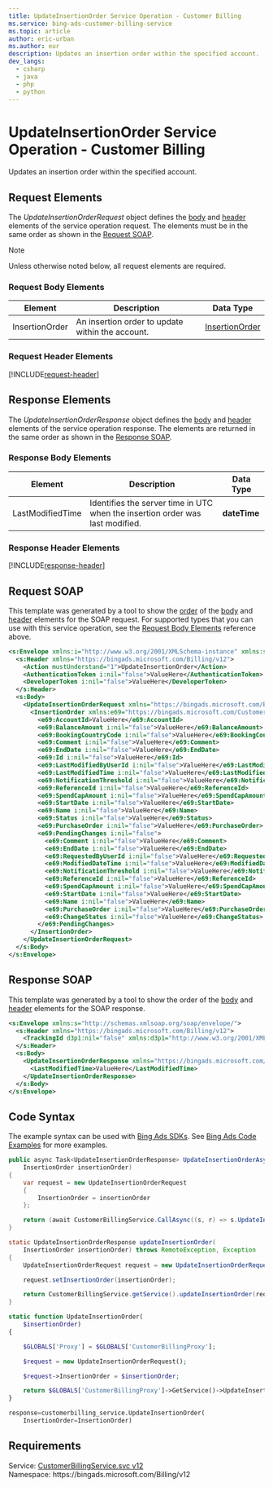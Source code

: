 ```yaml
---
title: UpdateInsertionOrder Service Operation - Customer Billing
ms.service: bing-ads-customer-billing-service
ms.topic: article
author: eric-urban
ms.author: eur
description: Updates an insertion order within the specified account.
dev_langs: 
  - csharp
  - java
  - php
  - python
---
```

# UpdateInsertionOrder Service Operation - Customer Billing
Updates an insertion order within the specified account.

## <a name="request"></a>Request Elements
The *UpdateInsertionOrderRequest* object defines the [body](#request-body) and [header](#request-header) elements of the service operation request. The elements must be in the same order as shown in the [Request SOAP](#request-soap). 

> [!NOTE]
> Unless otherwise noted below, all request elements are required.

### <a name="request-body"></a>Request Body Elements

|Element|Description|Data Type|
|-----------|---------------|-------------|
|<a name="insertionorder"></a>InsertionOrder|An insertion order to update within the account.|[InsertionOrder](insertionorder.md)|

### <a name="request-header"></a>Request Header Elements
[!INCLUDE[request-header](./includes/request-header.md)]

## <a name="response"></a>Response Elements
The *UpdateInsertionOrderResponse* object defines the [body](#response-body) and [header](#response-header) elements of the service operation response. The elements are returned in the same order as shown in the [Response SOAP](#response-soap).

### <a name="response-body"></a>Response Body Elements

|Element|Description|Data Type|
|-----------|---------------|-------------|
|<a name="lastmodifiedtime"></a>LastModifiedTime|Identifies the server time in UTC when the insertion order was last modified.|**dateTime**|

### <a name="response-header"></a>Response Header Elements
[!INCLUDE[response-header](./includes/response-header.md)]

## <a name="request-soap"></a>Request SOAP
This template was generated by a tool to show the [order](../guides/services-protocol.md#element-order) of the [body](#request-body) and [header](#request-header) elements for the SOAP request. For supported types that you can use with this service operation, see the [Request Body Elements](#request-header) reference above.

```xml
<s:Envelope xmlns:i="http://www.w3.org/2001/XMLSchema-instance" xmlns:s="http://schemas.xmlsoap.org/soap/envelope/">
  <s:Header xmlns="https://bingads.microsoft.com/Billing/v12">
    <Action mustUnderstand="1">UpdateInsertionOrder</Action>
    <AuthenticationToken i:nil="false">ValueHere</AuthenticationToken>
    <DeveloperToken i:nil="false">ValueHere</DeveloperToken>
  </s:Header>
  <s:Body>
    <UpdateInsertionOrderRequest xmlns="https://bingads.microsoft.com/Billing/v12">
      <InsertionOrder xmlns:e69="https://bingads.microsoft.com/Customer/v12/Entities" i:nil="false">
        <e69:AccountId>ValueHere</e69:AccountId>
        <e69:BalanceAmount i:nil="false">ValueHere</e69:BalanceAmount>
        <e69:BookingCountryCode i:nil="false">ValueHere</e69:BookingCountryCode>
        <e69:Comment i:nil="false">ValueHere</e69:Comment>
        <e69:EndDate i:nil="false">ValueHere</e69:EndDate>
        <e69:Id i:nil="false">ValueHere</e69:Id>
        <e69:LastModifiedByUserId i:nil="false">ValueHere</e69:LastModifiedByUserId>
        <e69:LastModifiedTime i:nil="false">ValueHere</e69:LastModifiedTime>
        <e69:NotificationThreshold i:nil="false">ValueHere</e69:NotificationThreshold>
        <e69:ReferenceId i:nil="false">ValueHere</e69:ReferenceId>
        <e69:SpendCapAmount i:nil="false">ValueHere</e69:SpendCapAmount>
        <e69:StartDate i:nil="false">ValueHere</e69:StartDate>
        <e69:Name i:nil="false">ValueHere</e69:Name>
        <e69:Status i:nil="false">ValueHere</e69:Status>
        <e69:PurchaseOrder i:nil="false">ValueHere</e69:PurchaseOrder>
        <e69:PendingChanges i:nil="false">
          <e69:Comment i:nil="false">ValueHere</e69:Comment>
          <e69:EndDate i:nil="false">ValueHere</e69:EndDate>
          <e69:RequestedByUserId i:nil="false">ValueHere</e69:RequestedByUserId>
          <e69:ModifiedDateTime i:nil="false">ValueHere</e69:ModifiedDateTime>
          <e69:NotificationThreshold i:nil="false">ValueHere</e69:NotificationThreshold>
          <e69:ReferenceId i:nil="false">ValueHere</e69:ReferenceId>
          <e69:SpendCapAmount i:nil="false">ValueHere</e69:SpendCapAmount>
          <e69:StartDate i:nil="false">ValueHere</e69:StartDate>
          <e69:Name i:nil="false">ValueHere</e69:Name>
          <e69:PurchaseOrder i:nil="false">ValueHere</e69:PurchaseOrder>
          <e69:ChangeStatus i:nil="false">ValueHere</e69:ChangeStatus>
        </e69:PendingChanges>
      </InsertionOrder>
    </UpdateInsertionOrderRequest>
  </s:Body>
</s:Envelope>
```

## <a name="response-soap"></a>Response SOAP
This template was generated by a tool to show the order of the [body](#response-body) and [header](#response-header) elements for the SOAP response.

```xml
<s:Envelope xmlns:s="http://schemas.xmlsoap.org/soap/envelope/">
  <s:Header xmlns="https://bingads.microsoft.com/Billing/v12">
    <TrackingId d3p1:nil="false" xmlns:d3p1="http://www.w3.org/2001/XMLSchema-instance">ValueHere</TrackingId>
  </s:Header>
  <s:Body>
    <UpdateInsertionOrderResponse xmlns="https://bingads.microsoft.com/Billing/v12">
      <LastModifiedTime>ValueHere</LastModifiedTime>
    </UpdateInsertionOrderResponse>
  </s:Body>
</s:Envelope>
```

## <a name="example"></a>Code Syntax
The example syntax can be used with [Bing Ads SDKs](../guides/client-libraries.md). See [Bing Ads Code Examples](../guides/code-examples.md) for more examples.
```csharp
public async Task<UpdateInsertionOrderResponse> UpdateInsertionOrderAsync(
	InsertionOrder insertionOrder)
{
	var request = new UpdateInsertionOrderRequest
	{
		InsertionOrder = insertionOrder
	};

	return (await CustomerBillingService.CallAsync((s, r) => s.UpdateInsertionOrderAsync(r), request));
}
```
```java
static UpdateInsertionOrderResponse updateInsertionOrder(
	InsertionOrder insertionOrder) throws RemoteException, Exception
{
	UpdateInsertionOrderRequest request = new UpdateInsertionOrderRequest();

	request.setInsertionOrder(insertionOrder);

	return CustomerBillingService.getService().updateInsertionOrder(request);
}
```
```php
static function UpdateInsertionOrder(
	$insertionOrder)
{

	$GLOBALS['Proxy'] = $GLOBALS['CustomerBillingProxy'];

	$request = new UpdateInsertionOrderRequest();

	$request->InsertionOrder = $insertionOrder;

	return $GLOBALS['CustomerBillingProxy']->GetService()->UpdateInsertionOrder($request);
}
```
```python
response=customerbilling_service.UpdateInsertionOrder(
	InsertionOrder=InsertionOrder)
```

## Requirements
Service: [CustomerBillingService.svc v12](https://clientcenter.api.bingads.microsoft.com/Api/Billing/v12/CustomerBillingService.svc)  
Namespace: https\://bingads.microsoft.com/Billing/v12  

